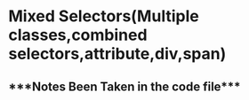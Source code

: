 # **Mixed Selectors(Multiple classes,combined selectors,attribute,div,span)**





## **\*\*\*Notes Been Taken in the code file\*\*\***

